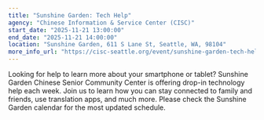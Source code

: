 ```yaml
---
title: "Sunshine Garden: Tech Help"
agency: "Chinese Information & Service Center (CISC)"
start_date: "2025-11-21 13:00:00"
end_date: "2025-11-21 14:00:00"
location: "Sunshine Garden, 611 S Lane St, Seattle, WA, 98104"
more_info_url: "https://cisc-seattle.org/event/sunshine-garden-tech-help-4/2025-11-21/"
---
```


Looking for help to learn more about your smartphone or tablet? Sunshine Garden Chinese Senior Community Center is offering drop-in technology help each week. Join us to learn how you can stay connected to family and friends, use translation apps, and much more. 
Please check the Sunshine Garden calendar for the most updated schedule. 
 
